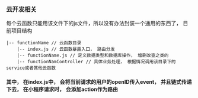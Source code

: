 ### 云开发相关

每个云函数只能用该文件下的js文件，所以没有办法封装一个通用的东西了，
目前项目结构

```
|-- functionName // 云函数目录
    |-- index.js // 云函数暴露入口， 路由分发
    |-- functionName.js // 定义数据类型和数据库操作， 增删改查之类的
    |-- functionNamController // 具体业务处理， 根据情况调用该目录下的service或者其他云函数
```

#### 其中， 在index.js中， 会将当前请求的用户的openID传入event， 并且链式传递下去， 在小程序请求时， 会添加action作为路由